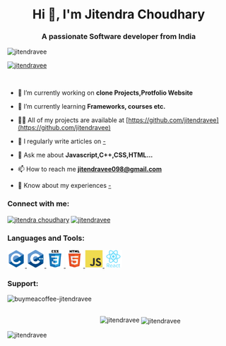 <h1 align="center">Hi 👋, I'm Jitendra Choudhary</h1>
<h3 align="center">A passionate Software developer from India</h3>

<p align="left"> <img src="https://komarev.com/ghpvc/?username=jitendravee&label=Profile%20views&color=0e75b6&style=flat" alt="jitendravee" /> </p>

<p align="left"> <a href="https://github.com/ryo-ma/github-profile-trophy"><img src="https://github-profile-trophy.vercel.app/?username=jitendravee" alt="jitendravee" /></a> </p>

<p align="left"> <a href="https://twitter.com/" target="blank"><img src="https://img.shields.io/twitter/follow/?logo=twitter&style=for-the-badge" alt="" /></a> </p>

- 🔭 I’m currently working on **clone Projects,Protfolio Website**

- 🌱 I’m currently learning **Frameworks, courses etc.**

- 👨‍💻 All of my projects are available at [https://github.com/jitendravee](https://github.com/jitendravee)

- 📝 I regularly write articles on [-](-)

- 💬 Ask me about **Javascript,C++,CSS,HTML...**

- 📫 How to reach me **jitendravee098@gmail.com**

- 📄 Know about my experiences [-](-)

<h3 align="left">Connect with me:</h3>
<p align="left">
<a href="https://linkedin.com/in/jitendra choudhary" target="blank"><img align="center" src="https://raw.githubusercontent.com/rahuldkjain/github-profile-readme-generator/master/src/images/icons/Social/linked-in-alt.svg" alt="jitendra choudhary" height="30" width="40" /></a>
<a href="https://instagram.com/jitendravee" target="blank"><img align="center" src="https://raw.githubusercontent.com/rahuldkjain/github-profile-readme-generator/master/src/images/icons/Social/instagram.svg" alt="jitendravee" height="30" width="40" /></a>
</p>

<h3 align="left">Languages and Tools:</h3>
<p align="left"> <a href="https://www.cprogramming.com/" target="_blank" rel="noreferrer"> <img src="https://raw.githubusercontent.com/devicons/devicon/master/icons/c/c-original.svg" alt="c" width="40" height="40"/> </a> <a href="https://www.w3schools.com/cpp/" target="_blank" rel="noreferrer"> <img src="https://raw.githubusercontent.com/devicons/devicon/master/icons/cplusplus/cplusplus-original.svg" alt="cplusplus" width="40" height="40"/> </a> <a href="https://www.w3schools.com/css/" target="_blank" rel="noreferrer"> <img src="https://raw.githubusercontent.com/devicons/devicon/master/icons/css3/css3-original-wordmark.svg" alt="css3" width="40" height="40"/> </a> <a href="https://www.w3.org/html/" target="_blank" rel="noreferrer"> <img src="https://raw.githubusercontent.com/devicons/devicon/master/icons/html5/html5-original-wordmark.svg" alt="html5" width="40" height="40"/> </a> <a href="https://developer.mozilla.org/en-US/docs/Web/JavaScript" target="_blank" rel="noreferrer"> <img src="https://raw.githubusercontent.com/devicons/devicon/master/icons/javascript/javascript-original.svg" alt="javascript" width="40" height="40"/> </a> <a href="https://reactjs.org/" target="_blank" rel="noreferrer"> <img src="https://raw.githubusercontent.com/devicons/devicon/master/icons/react/react-original-wordmark.svg" alt="react" width="40" height="40"/> </a> </p>

<h3 align="left">Support:</h3>
<p><a href="https://www.buymeacoffee.com/buymeacoffee-jitendravee"> <img align="left" src="https://cdn.buymeacoffee.com/buttons/v2/default-yellow.png" height="50" width="210" alt="buymeacoffee-jitendravee" /></a></p><br><br>

<p><img align="left" src="https://github-readme-stats.vercel.app/api/top-langs?username=jitendravee&show_icons=true&locale=en&layout=compact" alt="jitendravee" /></p>

<p>&nbsp;<img align="center" src="https://github-readme-stats.vercel.app/api?username=jitendravee&show_icons=true&locale=en" alt="jitendravee" /></p>

<p><img align="center" src="https://github-readme-streak-stats.herokuapp.com/?user=jitendravee&" alt="jitendravee" /></p>
